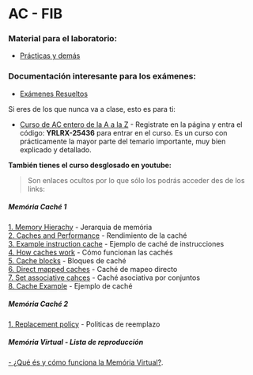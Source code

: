 
# AC - FIB

### Material para el laboratorio:
* [Prácticas y demás](https://github.com/RepoFIBtori/RepoFIBtori/tree/master/Obligatories/Q4/AC/Practicas)

### Documentación interesante para los exámenes:
* [Exámenes Resueltos](https://github.com/RepoFIBtori/RepoFIBtori/tree/master/Obligatories/Q4/AC/Examens)

Si eres de los que nunca va a clase, esto es para ti:
* [Curso de AC entero de la A a la Z](https://test.scalable-learning.com/) - Registrate en la página y entra el código: __YRLRX-25436__ para entrar en el curso. Es un curso con prácticamente la mayor parte del temario importante, muy bien explicado y detallado.

**También tienes el curso desglosado en youtube:**
> Son enlaces ocultos por lo que sólo los podrás acceder des de los links:
##### Memória Caché 1

[1. Memory Hierachy](http://uiz.io/74oj) - Jerarquia de memória <br>
[2. Caches and Performance](http://uiz.io/jL7t) - Rendimiento de la caché <br>
[3. Example instruction cache](http://uiz.io/cdXU) - Ejemplo de caché de instrucciones <br>
[4. How caches work](http://uiz.io/U3RH) - Cómo funcionan las cachés <br>
[5. Cache blocks](http://uiz.io/vdNT) - Bloques de caché <br>
[6. Direct mapped caches](http://uiz.io/Bcy2) - Caché de mapeo directo <br>
[7. Set associative cahces](http://uiz.io/aI99) - Caché asociativa por conjuntos <br>
[8. Cache Example](http://uiz.io/7Mgq) - Ejemplo de caché <br>

##### Memória Caché 2
[1. Replacement policy](https://www.youtube.com/embed/p-UsUuQelUY?modestbranding=0&showinfo=0&rel=0&autohide=0&playsinline=1&controls=0&theme=light&end=352&vq=hd720&iv_load_policy=3&origin=https%3A%2F%2Ftest.scalable-learning.com&wmode=opaque&enablejsapi=1&widgetid=1) - Politicas de reemplazo

##### Memória Virtual - Lista de reproducción
[- ¿Qué és y cómo funciona la Memória Virtual?](https://www.youtube.com/playlist?list=PLiwt1iVUib9s2Uo5BeYmwkDFUh70fJPxX).

